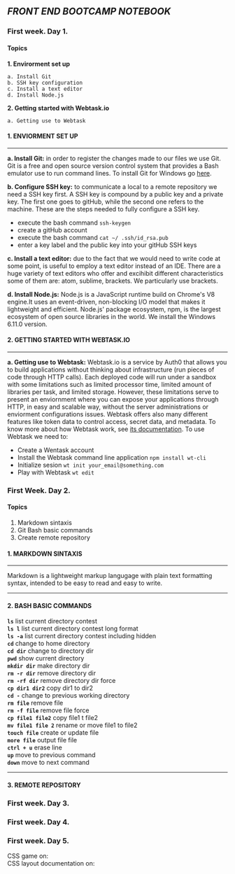 ## *FRONT END BOOTCAMP NOTEBOOK*
### First week. Day 1. 

#### Topics
**1. Envirorment set up**

    a. Install Git
    b. SSH key configuration
    c. Install a text editor
    d. Install Node.js

**2. Getting started with Webtask.io**

    a. Getting use to Webtask
    
#### 1. ENVIORMENT SET UP
___

**a. Install Git:** in order to register the changes made to our files we use Git. Git is a free and open source version control system that provides a Bash emulator use to run command lines. To install Git for Windows go [here](https://git-scm.com/).

**b. Configure SSH key:** to communicate a local to a remote repository we need a SSH key first. A SSH key is compound by a public key and a private key. The first one goes to gitHub, while the second one refers to the machine. These are the steps needed to fully configure a SSH key.

- execute the bash command `ssh-keygen`
- create a gitHub account
- execute the bash command `cat ~/ .ssh/id_rsa.pub`
- enter a key label and the public key into your gitHub SSH keys

**c. Install a text editor:** due to the fact that we would need to write code at some point, is useful to employ a text editor instead of an IDE. There are a huge variety of text editors who offer and excihibit different characteristics some of them are: atom, sublime, brackets. We particularly use brackets.

**d. Install Node.js:** Node.js is a JavaScript runtime build on Chrome's V8 engine.It uses an event-driven, non-blocking I/O model that makes it lightweight and efficient. Node.js' package ecosystem, npm, is the largest ecosystem of open source libraries in the world. We install the Windows 6.11.0 version.

#### 2. GETTING STARTED WITH WEBTASK.IO
___

**a. Getting use to Webtask:** Webtask.io is a service by Auth0 that allows you to build applications without thinking about infrastructure (run pieces of code through HTTP calls). 
Each deployed code will run under a sandbox with some limitations such as limited processor time, limited amount of libraries per task, and limited storage. However, these limitations  serve to present an enviornment where you can expose your applications through HTTP, in easy and scalable way, without the server administrations or enviorment configurations issues. Webtask offers also many different features like token data to control access, secret data, and metadata. To know more about how Webtask work, see [its documentation](https://webtask.io/docs/how). To use Webtask we need to:

- Create a Wentask account
- Install the Webtask command line application `npm install wt-cli`
- Initialize sesion `wt init your_email@something.com`
- Play with Webtask `wt edit`

### First Week. Day 2.

#### Topics

1. Markdown sintaxis
2. Git Bash basic commands
3. Create remote repository

#### 1. MARKDOWN SINTAXIS
---
Markdown  is a lightweight markup langugage with plain text formatting syntax, intended to be easy to read and easy to write.
___
#### 2. BASH BASIC COMMANDS

**`ls`**
list current directory contest  
**`ls l`** 
list current directory contest long format   
**`ls -a`**
list current directory contest including hidden  
**`cd`**
change to home directory  
**`cd dir`**
change to directory dir  
**`pwd`**
show current directory  
**`mkdir dir`**
make directory dir  
**`rm -r dir`**
remove directory dir  
**`rm -rf dir`**
remove directory dir force  
**`cp dir1 dir2`**
copy dir1 to dir2  
**`cd -`**
change to previous working directory  
**`rm file`**
remove file  
**`rm -f file`**
remove file force  
**`cp file1 file2`**
copy file1 t file2  
**`mv file1 file 2`**
rename or move file1 to file2  
**`touch file`**
create or update file  
**`more file`**
output file file  
**`ctrl + u`**
erase line  
**`up`**
move to previous command  
**`down`**
move to next command

---
#### 3. REMOTE REPOSITORY

### First week. Day 3.

### First week. Day 4.

### First week. Day 5.

CSS game on:  
CSS layout documentation on: 





    

